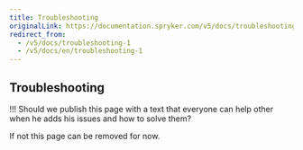 ```yaml
---
title: Troubleshooting
originalLink: https://documentation.spryker.com/v5/docs/troubleshooting-1
redirect_from:
  - /v5/docs/troubleshooting-1
  - /v5/docs/en/troubleshooting-1
---
```


## Troubleshooting

!!! Should we publish this page with a text that everyone can help other when he adds his issues and how to solve them?

If not this page can be removed for now.
